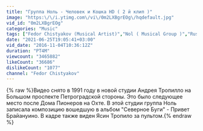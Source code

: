 ```yaml
---
title: "Группа Ноль - Человек и Кошка HD ( 2 й клип )"
image: "https:\/\/i.ytimg.com\/vi\/0m2LXBgrEOg\/hqdefault.jpg"
vid_id: "0m2LXBgrEOg"
categories: "Music"
tags: ["Fedor Chistyakov (Musical Artist)","Nol ( Musical Group )","Russian Rock ( Musical Genre )"]
date: "2021-06-25T19:05:41+03:00"
vid_date: "2016-11-04T10:36:12Z"
duration: "PT4M"
viewcount: "3465882"
likeCount: "36686"
dislikeCount: "1077"
channel: "Fedor Chistyakov"
---
```

{% raw %}Видео снято в 1991 году в новой студии Андрея Тропилло на Большом проспекте Петроградской стороны. Это было следующее место после Дома Пионеров на Охте. В этой студии группа Ноль записала композицию вошедшую в альбом &quot;Северное Буги&quot; - Привет Брайануино. В кадре также виден Ясин Тропило за пультом.{% endraw %}
